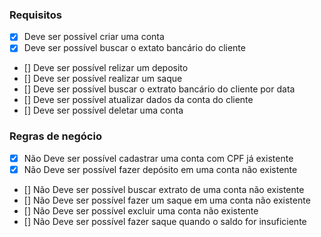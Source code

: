 ### Requisitos

- [x] Deve ser possível criar uma conta
- [x] Deve ser possível buscar o extato bancário do cliente
- [] Deve ser possível relizar um deposito
- [] Deve ser possível realizar um saque
- [] Deve ser possível buscar o extrato bancário do cliente por data
- [] Deve ser possível atualizar dados da conta do cliente
- [] Deve ser possível deletar uma conta


### Regras de negócio

- [x] Não Deve ser possível cadastrar uma conta com CPF já existente
- [x] Não Deve ser possível fazer depósito em uma conta não existente
- [] Não Deve ser possível buscar extrato de uma conta não existente
- [] Não Deve ser possível fazer um saque em uma conta não existente
- [] Não Deve ser possível excluir uma conta não existente
- [] Não Deve ser possível fazer saque quando o saldo for insuficiente
